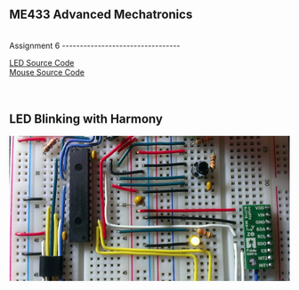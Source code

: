 ME433 Advanced Mechatronics
---------------------------------
<br> 
Assignment 6  
---------------------------------

[LED Source Code](https://github.com/hereissunyue/ME433/tree/master/HW6/blinky_leds)<br>
[Mouse Source Code](https://github.com/hereissunyue/ME433/tree/master/HW6/usb_mouse)<br>  
<br> 

LED Blinking with Harmony
---------------------------------
<img src="https://raw.githubusercontent.com/hereissunyue/ME433/master/HW6/figure/1.jpg">